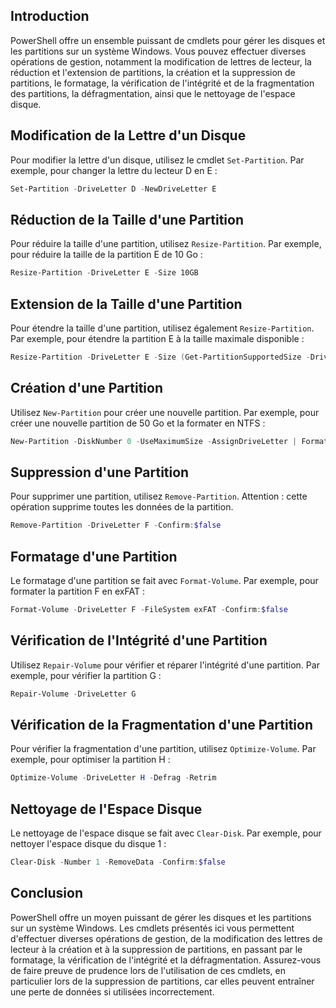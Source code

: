 ## Introduction
PowerShell offre un ensemble puissant de cmdlets pour gérer les disques et les partitions sur un système Windows. Vous pouvez effectuer diverses opérations de gestion, notamment la modification de lettres de lecteur, la réduction et l'extension de partitions, la création et la suppression de partitions, le formatage, la vérification de l'intégrité et de la fragmentation des partitions, la défragmentation, ainsi que le nettoyage de l'espace disque.

## Modification de la Lettre d'un Disque
Pour modifier la lettre d'un disque, utilisez le cmdlet `Set-Partition`. Par exemple, pour changer la lettre du lecteur D en E :

```powershell
Set-Partition -DriveLetter D -NewDriveLetter E
```

## Réduction de la Taille d'une Partition
Pour réduire la taille d'une partition, utilisez `Resize-Partition`. Par exemple, pour réduire la taille de la partition E de 10 Go :

```powershell
Resize-Partition -DriveLetter E -Size 10GB
```

## Extension de la Taille d'une Partition
Pour étendre la taille d'une partition, utilisez également `Resize-Partition`. Par exemple, pour étendre la partition E à la taille maximale disponible :

```powershell
Resize-Partition -DriveLetter E -Size (Get-PartitionSupportedSize -DriveLetter E).SizeMax
```

## Création d'une Partition
Utilisez `New-Partition` pour créer une nouvelle partition. Par exemple, pour créer une nouvelle partition de 50 Go et la formater en NTFS :

```powershell
New-Partition -DiskNumber 0 -UseMaximumSize -AssignDriveLetter | Format-Volume -FileSystem NTFS -Confirm:$false
```

## Suppression d'une Partition
Pour supprimer une partition, utilisez `Remove-Partition`. Attention : cette opération supprime toutes les données de la partition.

```powershell
Remove-Partition -DriveLetter F -Confirm:$false
```

## Formatage d'une Partition
Le formatage d'une partition se fait avec `Format-Volume`. Par exemple, pour formater la partition F en exFAT :

```powershell
Format-Volume -DriveLetter F -FileSystem exFAT -Confirm:$false
```

## Vérification de l'Intégrité d'une Partition
Utilisez `Repair-Volume` pour vérifier et réparer l'intégrité d'une partition. Par exemple, pour vérifier la partition G :

```powershell
Repair-Volume -DriveLetter G
```

## Vérification de la Fragmentation d'une Partition
Pour vérifier la fragmentation d'une partition, utilisez `Optimize-Volume`. Par exemple, pour optimiser la partition H :

```powershell
Optimize-Volume -DriveLetter H -Defrag -Retrim
```

## Nettoyage de l'Espace Disque
Le nettoyage de l'espace disque se fait avec `Clear-Disk`. Par exemple, pour nettoyer l'espace disque du disque 1 :

```powershell
Clear-Disk -Number 1 -RemoveData -Confirm:$false
```

## Conclusion
PowerShell offre un moyen puissant de gérer les disques et les partitions sur un système Windows. Les cmdlets présentés ici vous permettent d'effectuer diverses opérations de gestion, de la modification des lettres de lecteur à la création et à la suppression de partitions, en passant par le formatage, la vérification de l'intégrité et la défragmentation. Assurez-vous de faire preuve de prudence lors de l'utilisation de ces cmdlets, en particulier lors de la suppression de partitions, car elles peuvent entraîner une perte de données si utilisées incorrectement.

